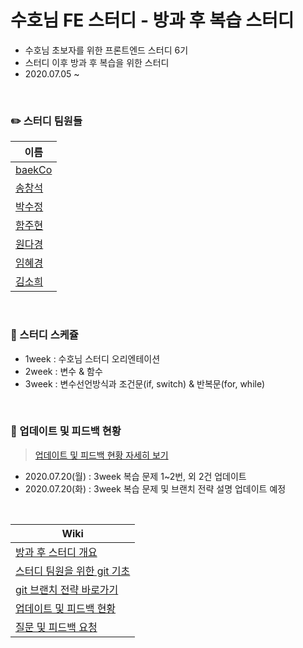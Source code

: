 # 수호님 FE 스터디 - 방과 후 복습 스터디

- 수호님 초보자를 위한 프론트엔드 스터디 6기
- 스터디 이후 방과 후 복습을 위한 스터디
- 2020.07.05 ~

<br>

### ✏️ 스터디 팀원들

| 이름                                                                |
| ------------------------------------------------------------------- |
| [baekCo](https://github.com/baekCode)                               |
| [송창석](https://github.com/songcs0329)                             |
| [박수정](https://github.com/twilight92)                             |
| [함주현](https://github.com/orgs/after-study-2020/people/juhyunham) |
| [원다경](https://github.com/won-dk)                                 |
| [임혜경](https://github.com/hklim82)                                |
| [김소희](https://github.com/shdyjk1025)                             |

<br>

### 📆 스터디 스케쥴

- 1week : 수호님 스터디 오리엔테이션
- 2week : 변수 & 함수
- 3week : 변수선언방식과 조건문(if, switch) & 반복문(for, while)

<br>

### 📌 업데이트 및 피드백 현황

> [업데이트 및 피드백 현황 자세히 보기](https://github.com/after-study-2020/basic-study/wiki/업데이트-및-피드백-현황)

- 2020.07.20(월) : 3week 복습 문제 1~2번, 외 2건 업데이트
- 2020.07.20(화) : 3week 복습 문제 및 브랜치 전략 설명 업데이트 예정

<br>

| Wiki                                                                                                                                                                                  |
| ------------------------------------------------------------------------------------------------------------------------------------------------------------------------------------- |
| [방과 후 스터디 개요](https://github.com/after-study-2020/basic-study/wiki)                                                                                                           |
| [스터디 팀원을 위한 git 기초](https://github.com/after-study-2020/basic-study/wiki/%EC%8A%A4%ED%84%B0%EB%94%94-%ED%8C%80%EC%9B%90%EC%9D%84-%EC%9C%84%ED%95%9C-git-%EA%B8%B0%EC%B4%88) |
| [git 브랜치 전략 바로가기](https://github.com/after-study-2020/basic-study/wiki/git-%EB%B8%8C%EB%9E%9C%EC%B9%98-%EC%A0%84%EB%9E%B5)                                                   |
| [업데이트 및 피드백 현황](https://github.com/after-study-2020/basic-study/wiki/%EC%97%85%EB%8D%B0%EC%9D%B4%ED%8A%B8-%EB%B0%8F-%ED%94%BC%EB%93%9C%EB%B0%B1-%ED%98%84%ED%99%A9)         |
| [질문 및 피드백 요청](https://github.com/after-study-2020/basic-study/wiki/%EC%A7%88%EB%AC%B8-%EB%B0%8F-%ED%94%BC%EB%93%9C%EB%B0%B1-%EC%9A%94%EC%B2%AD)                               |
